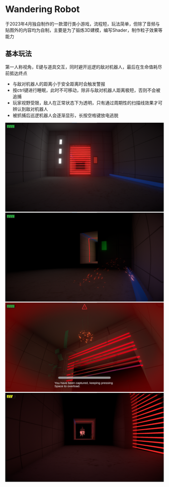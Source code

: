 # Wandering Robot

于2023年4月独自制作的一款潜行类小游戏，流程短，玩法简单，但除了音频与贴图外的内容均为自制，主要是为了锻炼3D建模，编写Shader，制作粒子效果等能力

## 基本玩法

第一人称视角，E键与道具交互，同时避开巡逻的敌对机器人，最后在生命值耗尽前抵达终点

- 与敌对机器人的距离小于安全距离时会触发警报
- 按ctrl键进行睡眠，此时不可移动，除非与敌对机器人距离极短，否则不会被追捕
- 玩家视野受限，敌人在正常状态下为透明，只有通过周期性的扫描线效果才可辨认到敌对机器人
- 被抓捕后巡逻机器人会逐渐显形，长按空格键放电逃脱

<img src="./README.assets/image-20230801105552550.png" alt="image-20230801105552550" style="zoom:50%;" />

<img src="./README.assets/image-20230801110015517.png" alt="image-20230801110015517" style="zoom:50%;" />

<img src="./README.assets/image-20230801110111103.png" alt="image-20230801110111103" style="zoom:50%;" />

<img src="./README.assets/image-20230801110319800.png" alt="image-20230801110319800" style="zoom:50%;" />